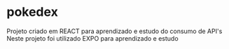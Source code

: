# pokedex
Projeto criado em REACT para aprendizado e estudo do consumo de API's
Neste projeto foi utilizado EXPO para aprendizado e estudo
